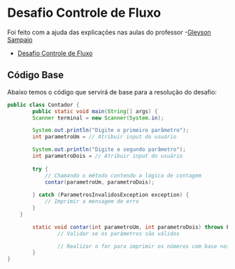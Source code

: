 # Desafio Controle de Fluxo 

Foi feito com a ajuda das explicações nas aulas do professor
-[Gleyson Sampaio](https://github.com/glysns)
- [Desafio Controle de Fluxo](https://github.com/digitalinnovationone/trilha-java-basico/blob/main/desafios/controle-fluxo)

## Código Base
Abaixo temos o código que servirá de base para a resolução do desafio:

```java
public class Contador {
    	public static void main(String[] args) {
		Scanner terminal = new Scanner(System.in);

		System.out.println("Digite o primeiro parâmetro");
		int parametroUm = // Atribuir input do usuário

		System.out.println("Digite o segundo parâmetro");
		int parametroDois = // Atribuir input do usuário
		
		try {
			// Chamando o método contendo a lógica de contagem
			contar(parametroUm, parametroDois);
		
		} catch (ParametrosInvalidosException exception) {
			// Imprimir a mensagem de erro
		}
	}

        static void contar(int parametroUm, int parametroDois) throws ParametrosInvalidosException {
                // Validar se os parâmetros são válidos

                // Realizar o for para imprimir os números com base nos parâmetros
        }
}
```
